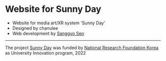 # Website for Sunny Day
- Website for media art/XR system 'Sunny Day'
- Designed by chanulee
- Web development by [Sanggyo Seo](https://github.com/ssk7808)
---
The project [Sunny Day](https://ssk7808.github.io/sunnyday/) was funded by [National Research Foundation Korea](https://www.nrf.re.kr/eng/index) as University Innovation program, 2022
